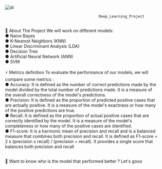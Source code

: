 ![dl](https://user-images.githubusercontent.com/57017057/236966830-65846f11-75e9-4296-92b1-d5f258bfb99d.png)

                                               Deep_Learning_Project
<br/>
🔭 About The Project
We will work on different models: <br/>
● Naive Bayes <br/>
● K-Nearest Neighbors (KNN) <br/>
● Linear Discriminant Analysis (LDA) <br/>
● Decision Tree <br/>
● Artificial Neural Network (ANN) <br/>
● SVM <br/>

<br/>
⚡ Metrics definition 
To evaluate the performance of our models, we will compare some metrics :  <br/>
● Accuracy: It is defined as the number of correct predictions made by the 
model divided by the total number of predictions made. It is a measure of the 
overall correctness of the model's predictions. <br/>
● Precision: It is defined as the proportion of predicted positive cases that are 
actually positive. It is a measure of the model's exactness or how many of the 
positive predictions are true. <br/>
● Recall: It is defined as the proportion of actual positive cases that are correctly 
identified by the model. It is a measure of the model's completeness or how 
many of the positive cases are identified. <br/>
● F1-score: It is a harmonic mean of precision and recall and is a balanced 
measure that combines both precision and recall. It is defined as F1-score = 2 
x (precision x recall) / (precision + recall). It provides a single score that 
balances both precision and recall <br/>
<br/>

🤔 Want to know who is the model that performed better ? Let's gooo
